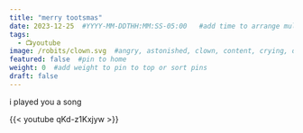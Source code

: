 ```yaml
---
title: "merry tootsmas"
date: 2023-12-25  #YYYY-MM-DDTHH:MM:SS-05:00   #add time to arrange multiple posts in a day
tags:
  - 📺youtube
image: /robits/clown.svg  #angry, astonished, clown, content, crying, dumb, evil, flipped, glad, grin, happy, kiss, love, nerd, nervous, neutral, pirate, problematic, rip, sad, satisfied, silenced, sleep, stunned, sunglasses, surprised, tear, tongue, upset, wink
featured: false  #pin to home
weight: 0  #add weight to pin to top or sort pins
draft: false
---
```


i played you a song

{{< youtube qKd-z1Kxjyw >}}
